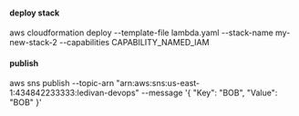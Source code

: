 #### deploy stack
aws cloudformation deploy --template-file lambda.yaml  --stack-name my-new-stack-2 --capabilities CAPABILITY_NAMED_IAM

#### publish
aws sns publish --topic-arn "arn:aws:sns:us-east-1:434842233333:ledivan-devops" --message '{ "Key": "BOB", "Value": "BOB" }'
